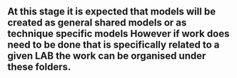 ## At this stage it is expected that models will be created as general shared models or as technique specific models However if work does need to be done that is specifically related to a given LAB the work can be organised under these folders.
